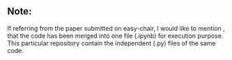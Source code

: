 ## Note:
If referring from the paper submitted on easy-chair, I would like to mention , that the code has been merged into one file (.ipynb) for execution purpose. This particular repository contain the independent (.py) files of the same code.

